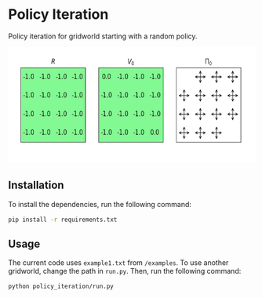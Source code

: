 # Policy Iteration
Policy iteration for gridworld starting with a random policy.

<p align="center">
    <img width="580" height="237" src="images/policy_iteration.gif">
</p>



## Installation

To install the dependencies, run the following command:

```bash
pip install -r requirements.txt
```



## Usage

The current code uses `example1.txt` from `/examples`. To use another gridworld, change the path in `run.py`. Then, run the following command:

```
python policy_iteration/run.py
```


